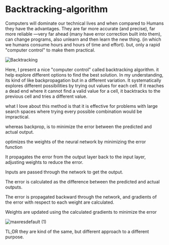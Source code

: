 # Backtracking-algorithm
Computers will dominate our technical lives and when compared to Humans they have the advantages. They are far more accurate (and precise),
far more reliable —very far ahead (many have error correction built into them), can change programs, also unlearn and then learn the new thing. (in which we humans consume hours and hours of
time and effort). but, only a rapid "computer control" to make them practical. 

![Backtracking](https://github.com/le-nicolas/Backtracking-algorithm/assets/112614851/dd740d21-085d-461d-aac9-0228abb58d5c)


Here, I present a nice "computer control" called backtracking algorithm. it help explore different options to find the best solution. In my understanding, its kind of like backpropagation but in a different variation. It systematically explores different possibilities by trying out values for each cell. If it reaches a dead end where it cannot find a valid value for a cell, it backtracks to the previous cell and tries a different value.

what I love about this method is that it is effective for problems with large search spaces where trying every possible combination would be impractical. 



whereas backprop, is to minimize the error between the predicted and actual output.


optimizes the weights of the neural network by minimizing the error function


It propagates the error from the output layer back to the input layer, adjusting weights to reduce the error.


Inputs are passed through the network to get the output.


The error is calculated as the difference between the predicted and actual outputs.


The error is propagated backward through the network, and gradients of the error with respect to each weight are calculated.


Weights are updated using the calculated gradients to minimize the error

![maxresdefault (1)](https://github.com/le-nicolas/Backtracking-algorithm/assets/112614851/4fb93d8b-74b7-4fb3-b621-27c47470c0b0)












TL;DR they are kind of the same, but different approach to a different purpose.
